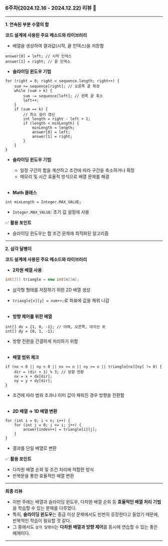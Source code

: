 ### 6주차(2024.12.16 - 2024.12.22) 리뷰 🤔

---

**1. 연속된 부분 수열의 합**

**코드 설계에 사용된 주요 메소드와 라이브러리**

- 배열을 생성하여 결과값(시작, 끝 인덱스)을 저장함
```
answer[0] = left; // 시작 인덱스
answer[1] = right; // 끝 인덱스
```

- **슬라이딩 윈도우 기법**
```
for (right = 0; right < sequence.length; right++) {
    sum += sequence[right]; // 오른쪽 끝 확장
    while (sum > k) {
        sum -= sequence[left]; // 왼쪽 끝 축소
        left++;
    }
    if (sum == k) {
        // 최소 길이 갱신
        int length = right - left + 1;
        if (length < minLength) {
            minLength = length;
            answer[0] = left;
            answer[1] = right;
        }
    }
}
```
- **슬라이딩 윈도우 기법**:
    - 일정 구간의 합을 계산하고 조건에 따라 구간을 축소하거나 확장
    - 메모리 및 시간 효율적 방식으로 배열 문제를 해결<br><br>

- **Math 클래스**
```
int minLength = Integer.MAX_VALUE;
```
- `Integer.MAX_VALUE`: 초기 값 설정에 사용

✅ **활용 포인트**
- 슬라이딩 윈도우는 합 조건 문제에 최적화된 알고리즘

---

**2. 삼각 달팽이**

**코드 설계에 사용된 주요 메소드와 라이브러리**

- **2차원 배열 사용**
```java
int[][] triangle = new int[n][n];
```
- 삼각형 형태를 저장하기 위한 2D 배열 생성
- `triangle[x][y] = num++;`로 좌표에 값을 채워 나감<br><br>

- **방향 제어를 위한 배열**
```
int[] dx = {1, 0, -1}; // 아래, 오른쪽, 대각선 위
int[] dy = {0, 1, -1}; 
```
- 방향 전환을 간결하게 처리하기 위함<br><br>

- **배열 범위 체크**
```
if (nx < 0 || ny < 0 || nx >= n || ny >= n || triangle[nx][ny] != 0) {
    dir = (dir + 1) % 3; // 방향 전환
    nx = x + dx[dir];
    ny = y + dy[dir];
}
```
- 조건에 따라 범위 초과나 이미 값이 채워진 경우 방향을 전환함<br><br>

- **2D 배열 → 1D 배열 변환**
```
for (int i = 0; i < n; i++) {
    for (int j = 0; j <= i; j++) {
        answer[index++] = triangle[i][j];
    }
}
```
- 결과를 단일 배열로 변환

✅ **활용 포인트**
- 다차원 배열 순회 및 조건 처리에 적합한 방식
- 반복문을 통한 효율적인 배열 변환

---

**최종 리뷰**

- 이번 주에는 배열과 슬라이딩 윈도우, 다차원 배열 순회 등 **효율적인 배열 처리 기법**을 학습할 수 있는 문제를 다루었다.
- 특히, **슬라이딩 윈도우**는 중급 이상 문제에서도 빈번히 등장한다고 들었기 때문에, 반복적인 학습이 필요할 것 같다.
- 그 중에서도 `삼각 달팽이`는 **다차원 배열과 방향 제어**를 동시에 연습할 수 있는 좋은 예제이다.

---